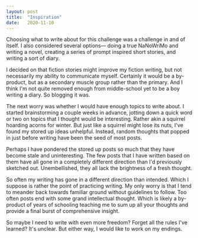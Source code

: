 ```yaml
---
layout: post
title:  "Inspiration"
date:   2020-11-10
---
```

Choosing what to write about for this challenge was a challenge in and of itself. I also considered several options— doing a true NaNoWriMo and writing a novel, creating a series of prompt inspired short stories, and writing a sort of diary. 

I decided on that fiction stories might improve my fiction writing, but not necessarily my ability to communicate myself. Certainly it would be a by-product, but as a secondary muscle group rather than the primary. And I think I'm not quite removed enough from middle-school yet to be a boy writing a diary. So blogging it was. 

The next worry was whether I would have enough topics to write about. I started brainstorming a couple weeks in advance, jotting down a quick word or two on topics that I thought would be interesting. Rather akin a squirrel hoarding acorns for winter. But just like a squirrel might lose its nuts, I've found my stored up ideas unhelpful. Instead, random thoughts that popped in just before writing have been the seed of most posts. 

Perhaps I have pondered the stored up posts so much that they have become stale and uninteresting. The few posts that I have written based on them have all gone in a completely different direction than I'd previously sketched out. Unembellished, they all lack the brightness of a fresh thought. 

So often my writing has gone in a different direction than intended. Which I suppose is rather the point of practicing writing. My only worry is that I tend to meander back towards familiar ground without guidelines to follow. Too often posts end with some grand intellectual thought. Which is likely a by-product of years of schooling teaching me to sum up all your thoughts and provide a final burst of comprehensive insight. 

So maybe I need to write with even more freedom? Forget all the rules I've learned? It's unclear. But either way, I would like to work on my endings. 
